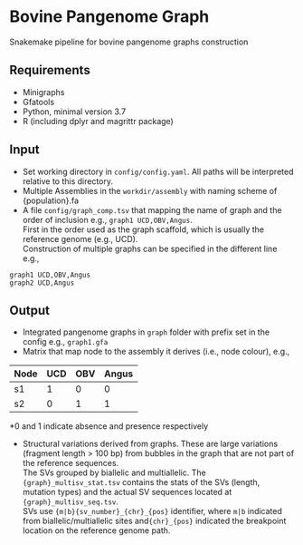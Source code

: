 # Bovine Pangenome Graph

Snakemake pipeline for bovine pangenome graphs construction

**Requirements**
---
- Minigraphs 
- Gfatools
- Python, minimal version 3.7
- R (including dplyr and magrittr package)


**Input**
---
- Set working directory in `config/config.yaml`. All paths will be interpreted relative to this directory. 
- Multiple Assemblies in the `workdir/assembly` with naming scheme of {population}.fa
- A file `config/graph_comp.tsv` that mapping the name of graph and the order of inclusion e.g., `graph1 UCD,OBV,Angus`.    
First in the order used as the graph scaffold, which is usually the reference genome (e.g., UCD).       
Construction of multiple graphs can be specified in the different line e.g., 

``` 
graph1 UCD,OBV,Angus 
graph2 UCD,Angus 
```

**Output**
---
- Integrated pangenome graphs in `graph` folder with prefix set in the config e.g., `graph1.gfa`    
- Matrix that map node to the assembly it derives (i.e., node colour), e.g.,    

|Node|UCD|OBV|Angus|   
|-|-|-|-|
|s1|1|0|0|
|s2|0|1|1|

*0 and 1 indicate absence and presence respectively

- Structural variations derived from graphs. These are large variations (fragment length > 100 bp) from bubbles in the graph that are
not part of the reference sequences.  
The SVs grouped by biallelic and multiallelic. The `{graph}_multisv_stat.tsv`
contains the stats of the SVs (length, mutation types) and the actual SV sequences located at `{graph}_multisv_seq.tsv`.   
SVs use `{m|b}{sv_number}_{chr}_{pos}` identifier, where `m|b` indicated from biallelic/multiallelic sites 
and`{chr}_{pos}` indicated the breakpoint location on the reference genome path. 


 


